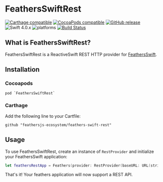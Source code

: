 # FeathersSwiftRest

[![Carthage compatible](https://img.shields.io/badge/Carthage-compatible-4BC51D.svg?style=flat)](#carthage) [![CocoaPods compatible](https://img.shields.io/cocoapods/v/FeathersSwiftRest.svg)](#cocoapods) [![GitHub release](https://img.shields.io/github/release/feathersjs-ecosystem/feathers-swift-rest.svg)](https://github.com/feathersjs-ecosystem/feathers-swift-rest/releases) ![Swift 4.0.x](https://img.shields.io/badge/Swift-4.0.x-orange.svg) ![platforms](https://img.shields.io/badge/platform-iOS%20%7C%20macOS%20%7C%20tvOS%20%7C%20watchOS-lightgrey.svg) [![Build Status](https://travis-ci.org/feathersjs-ecosystem/feathers-swift-rest.svg?branch=master)](https://travis-ci.org/feathersjs-ecosystem/feathers-swift-rest)

## What is FeathersSwiftRest?

FeathersSwiftRest is a ReactiveSwift REST HTTP provider for [FeathersSwift](https://github.com/feathersjs-ecosystem/feathers-swift).

## Installation

### Cocoapods
```
pod `FeathersSwiftRest`
```
### Carthage

Add the following line to your Cartfile:

```
github "feathersjs-ecosystem/feathers-swift-rest"
```

## Usage

To use FeathersSwiftRest, create an instance of `RestProvider` and initialize your FeathersSwift application:

```swift
let feathersRestApp = Feathers(provider: RestProvider(baseURL: URL(string: "https://myawesomefeathersapi.com")!))
```

That's it! Your feathers application will now support a REST API.
